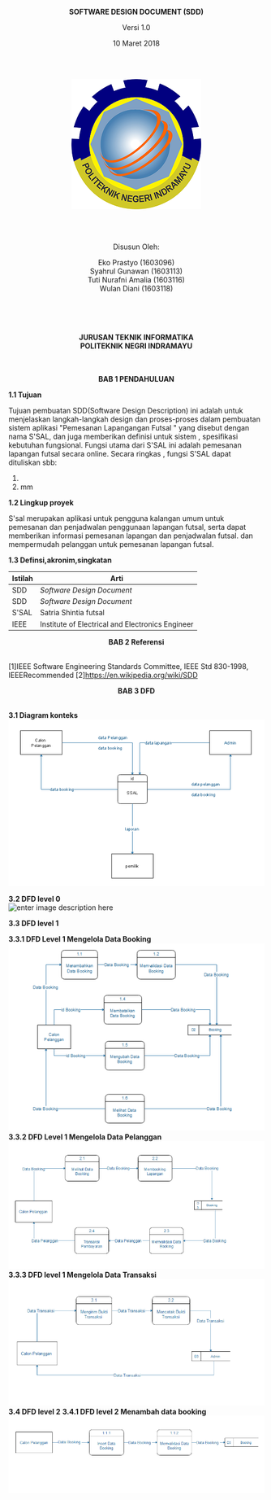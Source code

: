 <div align ="center">
	
<b>SOFTWARE DESIGN DOCUMENT (SDD)</b>

Versi 1.0

10 Maret 2018

<br>
<br>

![logo](https://raw.githubusercontent.com/Eprastyo/RPL-D-3/master/Gambar/POLINDRA.png)

<br>
<br>

Disusun Oleh: 

Eko Prastyo 			(1603096)<br>
Syahrul Gunawan 		(1603113)<br>
Tuti Nurafni Amalia		(1603116)<br>
Wulan Diani			(1603118)<br>

<br>
<br>
<br>

<b>JURUSAN TEKNIK INFORMATIKA<br>
POLITEKNIK NEGRI INDRAMAYU <br>
</b>

</div>

<br>
<br>


<div align="center">
<b>BAB 1 PENDAHULUAN</b>
</div>	    
	    
**1.1 Tujuan**
 
Tujuan pembuatan SDD(Software Design Description) ini adalah untuk menjelaskan langkah-langkah design dan proses-proses dalam pembuatan sistem aplikasi "Pemesanan Lapangangan Futsal " yang disebut dengan nama S'SAL, dan juga memberikan definisi untuk sistem , spesifikasi kebutuhan fungsional. 
Fungsi utama dari S'SAL ini adalah pemesanan lapangan futsal secara online. 
Secara ringkas , fungsi S'SAL dapat dituliskan sbb:
<ol>
	<li> </li>
	<li>mm </li>
	
</ol>


**1.2  Lingkup proyek**

S'sal merupakan aplikasi untuk pengguna kalangan umum untuk pemesanan dan penjadwalan penggunaan lapangan futsal, serta dapat memberikan informasi pemesanan lapangan dan penjadwalan futsal. dan mempermudah pelanggan untuk pemesanan lapangan futsal.

**1.3  Definsi,akronim,singkatan**

| Istilah | Arti                                             |
| ------- | ------------------------------------------------ |
| SDD     | *Software Design Document*                       |
| SDD     | *Software Design Document*                       |
| S'SAL   | Satria Shintia futsal			     |
| IEEE    | Institute of Electrical and Electronics Engineer |

<div align="center">
<b>BAB 2 Referensi </b>
</div>
<br>

[1]IEEE Software Engineering Standards Committee, IEEE Std 830-1998, IEEERecommended
[2]https://en.wikipedia.org/wiki/SDD

<div align="center"> 
<b>BAB 3 DFD</b>
</div>
<br>



**3.1 Diagram konteks**<br>
![enter image description here](https://raw.githubusercontent.com/Eprastyo/RPL-D-3/master/Gambar/KONTEXS%20DIAGRAM.PNG)

**3.2 DFD level 0** <br>
![enter image description here](https://lh3.googleusercontent.com/-z67GIW_p25o/WqjLPr7PbbI/AAAAAAAAFLM/nK4ZaNETbigXqio2_5bN0i02a8c59nG2gCLcBGAs/w530-h404-n-rw/diagram%2Blevel%2B0.png)

**3.3 DFD level 1<br>**

**3.3.1 DFD Level 1 Mengelola Data Booking**<br>
![DFD](https://raw.githubusercontent.com/Eprastyo/RPL-D-3/master/Gambar/DFD%20LEVEL%201%20-%20MENGELOLA%20DATA%20BOOKING.PNG)
<br>
**3.3.2 DFD Level 1 Mengelola Data Pelanggan**<br>
![DFD](https://raw.githubusercontent.com/Eprastyo/RPL-D-3/master/Gambar/DFD%20LEVEL%201%20-%20MENGELOLA%20DATA%20PELANGGAN.PNG)<br>
**3.3.3 DFD level 1 Mengelola Data Transaksi**<br>
![DFD](https://raw.githubusercontent.com/Eprastyo/RPL-D-3/master/Gambar/DFD%20LEVEL%201%20-%20MENGELOLA%20DATA%20TRANSAKSI.PNG)
<br>
**3.4 DFD level 2** 
**3.4.1 DFD level 2 Menambah data booking**<br>
![DFD](https://raw.githubusercontent.com/Eprastyo/RPL-D-3/master/Gambar/DFD%20LEVEL%202%20-%20MENAMBAH%20DATA%20BOOKING.PNG)

